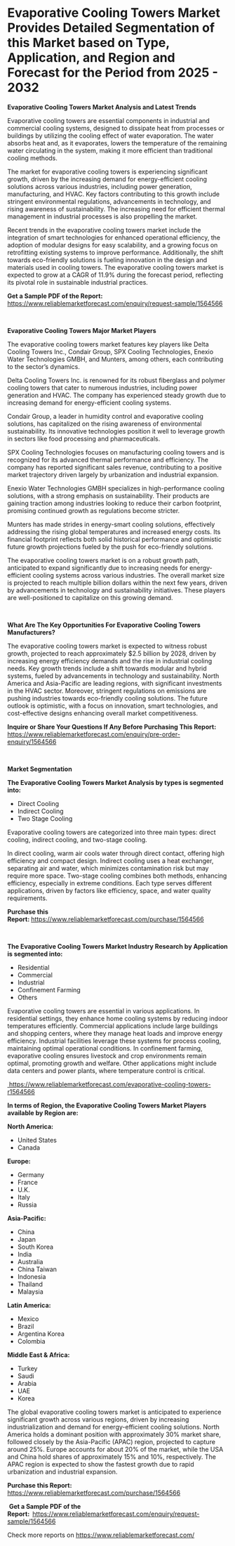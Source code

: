 <p><h1>Evaporative Cooling Towers Market Provides Detailed Segmentation of this Market based on Type, Application, and Region and Forecast for the Period from 2025 - 2032</h1></p><p><strong>Evaporative Cooling Towers Market Analysis and Latest Trends</strong></p>
<p><p>Evaporative cooling towers are essential components in industrial and commercial cooling systems, designed to dissipate heat from processes or buildings by utilizing the cooling effect of water evaporation. The water absorbs heat and, as it evaporates, lowers the temperature of the remaining water circulating in the system, making it more efficient than traditional cooling methods.</p><p>The market for evaporative cooling towers is experiencing significant growth, driven by the increasing demand for energy-efficient cooling solutions across various industries, including power generation, manufacturing, and HVAC. Key factors contributing to this growth include stringent environmental regulations, advancements in technology, and rising awareness of sustainability. The increasing need for efficient thermal management in industrial processes is also propelling the market.</p><p>Recent trends in the evaporative cooling towers market include the integration of smart technologies for enhanced operational efficiency, the adoption of modular designs for easy scalability, and a growing focus on retrofitting existing systems to improve performance. Additionally, the shift towards eco-friendly solutions is fueling innovation in the design and materials used in cooling towers. The evaporative cooling towers market is expected to grow at a CAGR of 11.9% during the forecast period, reflecting its pivotal role in sustainable industrial practices.</p></p>
<p><strong>Get a Sample PDF of the Report:&nbsp;</strong> <a href="https://www.reliablemarketforecast.com/enquiry/request-sample/1564566?utm_campaign=3049&utm_medium=2&utm_source=Github&utm_content=ia&utm_term=08042025&utm_id=evaporative-cooling-towers">https://www.reliablemarketforecast.com/enquiry/request-sample/1564566</a></p>
<p>&nbsp;</p>
<p><strong>Evaporative Cooling Towers Major Market Players</strong></p>
<p><p>The evaporative cooling towers market features key players like Delta Cooling Towers Inc., Condair Group, SPX Cooling Technologies, Enexio Water Technologies GMBH, and Munters, among others, each contributing to the sector’s dynamics. </p><p>Delta Cooling Towers Inc. is renowned for its robust fiberglass and polymer cooling towers that cater to numerous industries, including power generation and HVAC. The company has experienced steady growth due to increasing demand for energy-efficient cooling systems.</p><p>Condair Group, a leader in humidity control and evaporative cooling solutions, has capitalized on the rising awareness of environmental sustainability. Its innovative technologies position it well to leverage growth in sectors like food processing and pharmaceuticals.</p><p>SPX Cooling Technologies focuses on manufacturing cooling towers and is recognized for its advanced thermal performance and efficiency. The company has reported significant sales revenue, contributing to a positive market trajectory driven largely by urbanization and industrial expansion.</p><p>Enexio Water Technologies GMBH specializes in high-performance cooling solutions, with a strong emphasis on sustainability. Their products are gaining traction among industries looking to reduce their carbon footprint, promising continued growth as regulations become stricter.</p><p>Munters has made strides in energy-smart cooling solutions, effectively addressing the rising global temperatures and increased energy costs. Its financial footprint reflects both solid historical performance and optimistic future growth projections fueled by the push for eco-friendly solutions.</p><p>The evaporative cooling towers market is on a robust growth path, anticipated to expand significantly due to increasing needs for energy-efficient cooling systems across various industries. The overall market size is projected to reach multiple billion dollars within the next few years, driven by advancements in technology and sustainability initiatives. These players are well-positioned to capitalize on this growing demand.</p></p>
<p>&nbsp;</p>
<p><strong>What Are The Key Opportunities For Evaporative Cooling Towers Manufacturers?</strong></p>
<p><p>The evaporative cooling towers market is expected to witness robust growth, projected to reach approximately $2.5 billion by 2028, driven by increasing energy efficiency demands and the rise in industrial cooling needs. Key growth trends include a shift towards modular and hybrid systems, fueled by advancements in technology and sustainability. North America and Asia-Pacific are leading regions, with significant investments in the HVAC sector. Moreover, stringent regulations on emissions are pushing industries towards eco-friendly cooling solutions. The future outlook is optimistic, with a focus on innovation, smart technologies, and cost-effective designs enhancing overall market competitiveness.</p></p>
<p><strong>Inquire or Share Your Questions If Any Before Purchasing This Report:</strong> <a href="https://www.reliablemarketforecast.com/enquiry/pre-order-enquiry/1564566?utm_campaign=3049&utm_medium=2&utm_source=Github&utm_content=ia&utm_term=08042025&utm_id=evaporative-cooling-towers">https://www.reliablemarketforecast.com/enquiry/pre-order-enquiry/1564566</a></p>
<p>&nbsp;</p>
<p><strong>Market Segmentation</strong></p>
<p><strong>The Evaporative Cooling Towers Market Analysis by types is segmented into:</strong></p>
<p><ul><li>Direct Cooling</li><li>Indirect Cooling</li><li>Two Stage Cooling</li></ul></p>
<p><p>Evaporative cooling towers are categorized into three main types: direct cooling, indirect cooling, and two-stage cooling. </p><p>In direct cooling, warm air cools water through direct contact, offering high efficiency and compact design. Indirect cooling uses a heat exchanger, separating air and water, which minimizes contamination risk but may require more space. Two-stage cooling combines both methods, enhancing efficiency, especially in extreme conditions. Each type serves different applications, driven by factors like efficiency, space, and water quality requirements.</p></p>
<p><strong>Purchase this Report:&nbsp;</strong><a href="https://www.reliablemarketforecast.com/purchase/1564566?utm_campaign=3049&utm_medium=2&utm_source=Github&utm_content=ia&utm_term=08042025&utm_id=evaporative-cooling-towers">https://www.reliablemarketforecast.com/purchase/1564566</a></p>
<p>&nbsp;</p>
<p><strong>The Evaporative Cooling Towers Market Industry Research by Application is segmented into:</strong></p>
<p><ul><li>Residential</li><li>Commercial</li><li>Industrial</li><li>Confinement Farming</li><li>Others</li></ul></p>
<p><p>Evaporative cooling towers are essential in various applications. In residential settings, they enhance home cooling systems by reducing indoor temperatures efficiently. Commercial applications include large buildings and shopping centers, where they manage heat loads and improve energy efficiency. Industrial facilities leverage these systems for process cooling, maintaining optimal operational conditions. In confinement farming, evaporative cooling ensures livestock and crop environments remain optimal, promoting growth and welfare. Other applications might include data centers and power plants, where temperature control is critical.</p></p>
<p><a href="https://www.reliablemarketforecast.com/evaporative-cooling-towers-r1564566?utm_campaign=3049&utm_medium=2&utm_source=Github&utm_content=ia&utm_term=08042025&utm_id=evaporative-cooling-towers">&nbsp;https://www.reliablemarketforecast.com/evaporative-cooling-towers-r1564566</a></p>
<p><strong>In terms of Region, the Evaporative Cooling Towers Market Players available by Region are:</strong></p>
<p>
    <p> <strong> North America: </strong>
        <ul>
            <li>United States</li>
            <li>Canada</li>
        </ul>
        </p> 
    <p> <strong> Europe: </strong>
        <ul>
            <li>Germany</li>
            <li>France</li>
            <li>U.K.</li>
            <li>Italy</li>
            <li>Russia</li>
        </ul>
        </p> 
    <p> <strong> Asia-Pacific: </strong>
        <ul>
            <li>China</li>
            <li>Japan</li>
            <li>South Korea</li>
            <li>India</li>
            <li>Australia</li>
            <li>China Taiwan</li>
            <li>Indonesia</li>
            <li>Thailand</li>
            <li>Malaysia</li>
        </ul>
        </p> 
    <p> <strong> Latin America: </strong>
        <ul>
            <li>Mexico</li>
            <li>Brazil</li>
            <li>Argentina Korea</li>
            <li>Colombia</li>
        </ul>
        </p> 
    <p> <strong> Middle East & Africa: </strong>
        <ul>
            <li>Turkey</li>
            <li>Saudi</li>
            <li>Arabia</li>
            <li>UAE</li>
            <li>Korea</li>
        </ul>
    </p>
    </p>
<p><p>The global evaporative cooling towers market is anticipated to experience significant growth across various regions, driven by increasing industrialization and demand for energy-efficient cooling solutions. North America holds a dominant position with approximately 30% market share, followed closely by the Asia-Pacific (APAC) region, projected to capture around 25%. Europe accounts for about 20% of the market, while the USA and China hold shares of approximately 15% and 10%, respectively. The APAC region is expected to show the fastest growth due to rapid urbanization and industrial expansion.</p></p>
<p><strong>Purchase this Report: </strong><a href="https://www.reliablemarketforecast.com/purchase/1564566?utm_campaign=3049&utm_medium=2&utm_source=Github&utm_content=ia&utm_term=08042025&utm_id=evaporative-cooling-towers">https://www.reliablemarketforecast.com/purchase/1564566</a></p>
<p>&nbsp;<strong>Get a Sample PDF of the Report:&nbsp;&nbsp;</strong><a href="https://www.reliablemarketforecast.com/enquiry/request-sample/1564566?utm_campaign=3049&utm_medium=2&utm_source=Github&utm_content=ia&utm_term=08042025&utm_id=evaporative-cooling-towers">https://www.reliablemarketforecast.com/enquiry/request-sample/1564566</a></p>
<p><strong></strong></p>
<p>Check more reports on <a href="https://www.reliablemarketforecast.com/?utm_campaign=3049&utm_medium=2&utm_source=Github&utm_content=ia&utm_term=08042025&utm_id=evaporative-cooling-towers">https://www.reliablemarketforecast.com/</a></p>